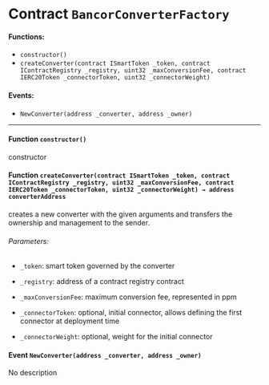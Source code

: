 # Contract `BancorConverterFactory`



#### Functions:
- `constructor()`
- `createConverter(contract ISmartToken _token, contract IContractRegistry _registry, uint32 _maxConversionFee, contract IERC20Token _connectorToken, uint32 _connectorWeight)`

#### Events:
- `NewConverter(address _converter, address _owner)`

---

#### Function `constructor()`
constructor
#### Function `createConverter(contract ISmartToken _token, contract IContractRegistry _registry, uint32 _maxConversionFee, contract IERC20Token _connectorToken, uint32 _connectorWeight) → address converterAddress`
creates a new converter with the given arguments and transfers
the ownership and management to the sender.

###### Parameters:
- `_token`:              smart token governed by the converter

- `_registry`:           address of a contract registry contract

- `_maxConversionFee`:   maximum conversion fee, represented in ppm

- `_connectorToken`:     optional, initial connector, allows defining the first connector at deployment time

- `_connectorWeight`:    optional, weight for the initial connector


#### Event `NewConverter(address _converter, address _owner)`
No description


